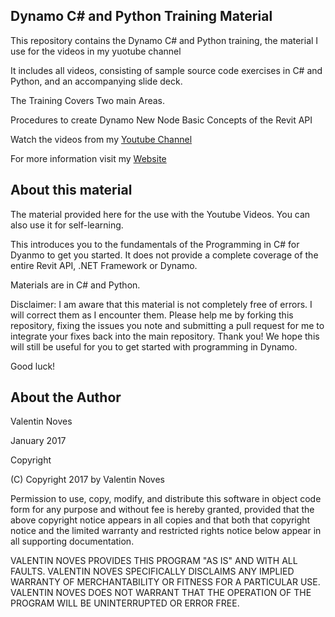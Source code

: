 ## Dynamo C# and Python Training Material ##

This repository contains the Dynamo C# and Python training, the material I use for the videos in my yuotube channel

It includes all videos, consisting of sample source code exercises in C# and Python, and an accompanying slide deck.

The Training Covers Two main Areas.

Procedures to create Dynamo New Node 
Basic Concepts of the Revit API



Watch the videos from my [Youtube Channel](https://www.youtube.com/channel/UCp_UhkKl76_KA6WaHvWCBMg)



For more information visit my [Website](http://valentinnoves.com/)



## About this material ##

The material provided here for the use with the Youtube Videos. You can also use it for self-learning.

This introduces you to the fundamentals of the Programming in C# for Dyanmo to get you started. It does not provide a complete coverage of the entire Revit API, .NET Framework or Dynamo.

Materials are in C# and Python.

Disclaimer: I am aware that this material is not completely free of errors. I will correct them as I encounter them. Please help me by forking this repository, fixing the issues you note and submitting a pull request for me to integrate your fixes back into the main repository. Thank you! We hope this will still be useful for you to get started with programming in Dynamo.

Good luck!

## About the Author ##

Valentin Noves

January 2017

Copyright

(C) Copyright 2017 by Valentin Noves

Permission to use, copy, modify, and distribute this software in object code form for any purpose and without fee is hereby granted, provided that the above copyright notice appears in all copies and that both that copyright notice and the limited warranty and restricted rights notice below appear in all supporting documentation.

VALENTIN NOVES PROVIDES THIS PROGRAM "AS IS" AND WITH ALL FAULTS. VALENTIN NOVES SPECIFICALLY DISCLAIMS ANY IMPLIED WARRANTY OF MERCHANTABILITY OR FITNESS FOR A PARTICULAR USE. VALENTIN NOVES DOES NOT WARRANT THAT THE OPERATION OF THE PROGRAM WILL BE UNINTERRUPTED OR ERROR FREE.

